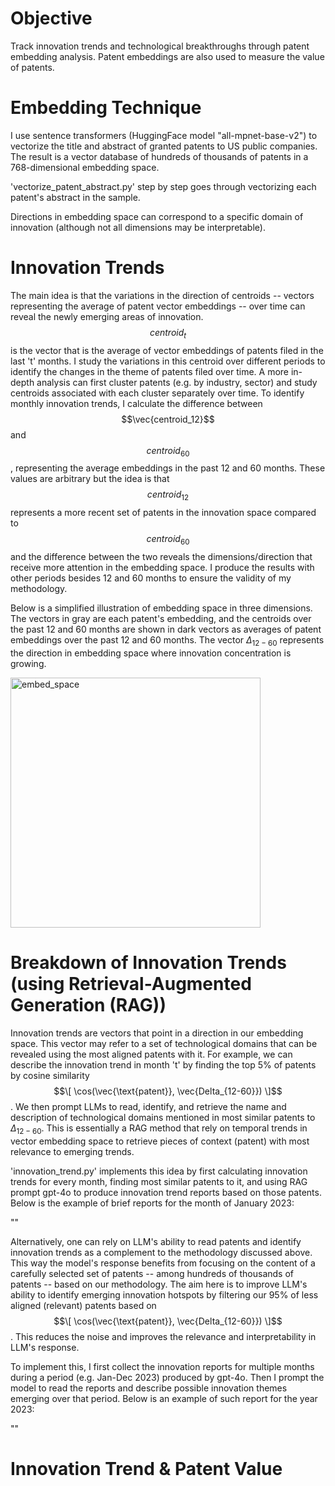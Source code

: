 # Objective
Track innovation trends and technological breakthroughs through patent embedding analysis. Patent embeddings are also used to measure the value of patents.

# Embedding Technique 
I use sentence transformers (HuggingFace model "all-mpnet-base-v2") to vectorize the title and abstract of granted patents to US public companies.
The result is a vector database of hundreds of thousands of patents in a 768-dimensional embedding space. 

'vectorize_patent_abstract.py' step by step goes through vectorizing each patent's abstract in the sample. 

Directions in embedding space can correspond to a specific domain of innovation (although not all dimensions may be interpretable). 

# Innovation Trends 
The main idea is that the variations in the direction of centroids -- vectors representing the average of patent vector embeddings -- over time can reveal the newly emerging areas of innovation. $$centroid_t$$ is the vector that is the average of vector embeddings of patents filed in the last 't' months. I study the variations in this centroid over different periods to identify the changes in the theme of patents filed over time. A more in-depth analysis can first cluster patents (e.g. by industry, sector) and study centroids associated with each cluster separately over time. To identify monthly innovation trends, I calculate the difference between $$\vec{centroid_12}$$ and $$centroid_60$$, representing the average embeddings in the past 12 and 60 months. These values are arbitrary but the idea is that $$centroid_12$$ represents a more recent set of patents in the innovation space compared to $$centroid_60$$ and the difference between the two reveals the dimensions/direction that receive more attention in the embedding space. I produce the results with other periods besides 12 and 60 months to ensure the validity of my methodology. 

Below is a simplified illustration of embedding space in three dimensions. The vectors in gray are each patent's embedding, and the centroids over the past 12 and 60 months are shown in dark vectors as averages of patent embeddings over the past 12 and 60 months. The vector $\Delta_{12-60}$ represents the direction in embedding space where innovation concentration is growing.   

<img src="https://github.com/user-attachments/assets/da2b3832-c26f-4b20-b709-3efd9a4be357" alt="embed_space" width="400"/>

# Breakdown of Innovation Trends (using Retrieval-Augmented Generation (RAG))
Innovation trends are vectors that point in a direction in our embedding space. This vector may refer to a set of technological domains that can be revealed using the most aligned patents with it. For example, we can describe the innovation trend in month 't' by finding the top 5% of patents by cosine similarity $$\[
\cos(\vec{\text{patent}}, \vec{Delta_{12-60}})
\]$$. We then prompt LLMs to read, identify, and retrieve the name and description of technological domains mentioned in most similar patents to $\Delta_{12-60}$. This is essentially a RAG method that rely on temporal trends in vector embedding space to retrieve pieces of context (patent) with most relevance to emerging trends.  

'innovation_trend.py' implements this idea by first calculating innovation trends for every month, finding most similar patents to it, and using RAG prompt gpt-4o to produce innovation trend reports based on those patents. Below is the example of brief reports for the month of January 2023:

""

Alternatively, one can rely on LLM's ability to read patents and identify innovation trends as a complement to the methodology discussed above. This way the model's response benefits from focusing on the content of a carefully selected set of patents -- among hundreds of thousands of patents -- based on our methodology. The aim here is to improve LLM's ability to identify emerging innovation hotspots by filtering our 95% of less aligned (relevant) patents based on $$\[
\cos(\vec{\text{patent}}, \vec{Delta_{12-60}})
\]$$. This reduces the noise and improves the relevance and interpretability in LLM's response.

To implement this, I first collect the innovation reports for multiple months during a period (e.g. Jan-Dec 2023) produced by gpt-4o. Then I prompt the model to read the reports and describe possible innovation themes emerging over that period. Below is an example of such report for the year 2023: 

""

# Innovation Trend & Patent Value
